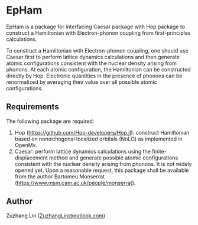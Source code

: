 # EpHam
EpHam is a package for interfacing Caesar package with Hop package to construct a Hamiltonian with Electron-phonon coupling from first-principles calculations.

To construct a Hamiltonian with Electron-phonon coupling, one should use Caesar first to perform lattice dynamics calculations and then generate atomic configurations consistent with the nuclear density arising from phonons. At each atomic configuration, the Hamiltonian can be constructed directly by Hop. Electronic quantities in the presence of phonons can be renormalized by averaging their value over all possible atomic configurations.



## Requirements

The following package are required:

1. Hop (https://github.com/Hop-developers/Hop.jl): construct Hamiltonian based on nonorthogonal localized orbitals (NoLO) as implemented in OpenMx.
2. Caesar: perform lattice dynamics calculations using the finite-displacement method and generate possible atomic configurations consistent with the nuclear density arising from phonons.  It is not widely opened yet. Upon a reasonable request, this package shall be available from the author Bartomeu Monserrat (<https://www.msm.cam.ac.uk/people/monserrat>). 

## Author

Zuzhang Lin (ZuzhangLin@outlook.com)
